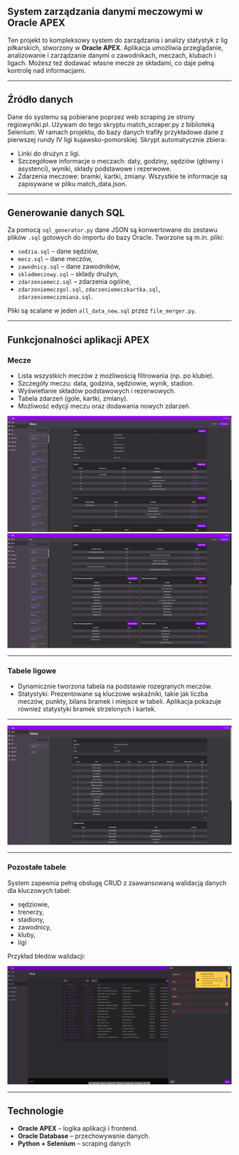 ## System zarządzania danymi meczowymi w Oracle APEX

Ten projekt to kompleksowy system do zarządzania i analizy statystyk z lig piłkarskich, stworzony w **Oracle APEX**. Aplikacja umożliwia przeglądanie, analizowanie i zarządzanie danymi o zawodnikach, meczach, klubach i ligach. Możesz też dodawać własne mecze ze składami, co daje pełną kontrolę nad informacjami.

---

## Źródło danych

Dane do systemu są pobierane poprzez web scraping ze strony regiowyniki.pl. Używam do tego skryptu match_scraper.py z biblioteką Selenium. W ramach projektu, do bazy danych trafiły przykładowe dane z pierwszej rundy IV ligi kujawsko-pomorskiej. Skrypt automatycznie zbiera:

- Linki do drużyn z ligi.
- Szczegółowe informacje o meczach: daty, godziny, sędziów (główny i asystenci), wyniki, składy podstawowe i rezerwowe.
- Zdarzenia meczowe: bramki, kartki, zmiany.
Wszystkie te informacje są zapisywane w pliku match_data.json.

---

## Generowanie danych SQL

Za pomocą `sql_generator.py` dane JSON są konwertowane do zestawu plików `.sql` gotowych do importu do bazy Oracle. Tworzone są m.in. pliki:

- `sedzia.sql` – dane sędziów,
- `mecz.sql` – dane meczów,
- `zawodnicy.sql` – dane zawodników,
- `skladmeczowy.sql` – składy drużyn,
- `zdarzeniemecz.sql` – zdarzenia ogólne,
- `zdarzeniemeczgol.sql`, `zdarzeniemeczkartka.sql`, `zdarzeniemeczzmiana.sql`.

Pliki są scalane w jeden `all_data_new.sql` przez `file_merger.py`.

---

##  Funkcjonalności aplikacji APEX

###  Mecze

- Lista wszystkich meczów z możliwością filtrowania (np. po klubie).
- Szczegóły meczu: data, godzina, sędziowie, wynik, stadion.
- Wyświetlanie składów podstawowych i rezerwowych.
- Tabela zdarzeń (gole, kartki, zmiany).
- Możliwość edycji meczu oraz dodawania nowych zdarzeń.


![Widok meczu 1](screens/mecz_ss.png)
![Widok meczu 12](screens/mecz_ss2.png)

---

###  Tabele ligowe

- Dynamicznie tworzona tabela na podstawie rozegranych meczów.
- Statystyki: Prezentowane są kluczowe wskaźniki, takie jak liczba meczów, punkty, bilans bramek i miejsce w tabeli. Aplikacja pokazuje również statystyki bramek strzelonych i kartek.

--- 
![Tabela ligowa](screens/tabele.png)

---

### Pozostałe tabele
System zapewnia pełną obsługę CRUD z zaawansowaną walidacją danych dla kluczowych tabel:
- sędziowie,
- trenerzy,
- stadiony,
- zawodnicy,
- kluby,
- ligi

Przykład błedów walidacji:


![Przyklad walicdacji](screens/klub_walidacja.png)

---

##  Technologie

- **Oracle APEX** – logika aplikacji i frontend.
- **Oracle Database** – przechowywanie danych.
- **Python + Selenium** – scraping danych

